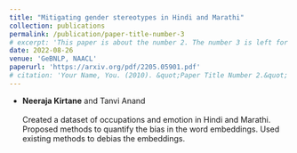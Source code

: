 ```yaml
---
title: "Mitigating gender stereotypes in Hindi and Marathi"
collection: publications
permalink: /publication/paper-title-number-3
# excerpt: 'This paper is about the number 2. The number 3 is left for future work.'
date: 2022-08-26
venue: 'GeBNLP, NAACL'
paperurl: 'https://arxiv.org/pdf/2205.05901.pdf'
# citation: 'Your Name, You. (2010). &quot;Paper Title Number 2.&quot; <i>Journal 1</i>. 1(2).'
---
```

* **Neeraja Kirtane** and Tanvi Anand<br><br> Created a dataset of occupations and emotion in Hindi and Marathi. Proposed methods to quantify the bias in the word embeddings. Used existing methods to debias the embeddings.

<!-- Sketches are a medium to convey a visual scene from an individual's creative perspective. The addition of color substantially enhances the overall expressivity of a sketch. This paper proposes two methods to mimic human-drawn colored sketches by utilizing the Contour Drawing Dataset. Our first approach renders colored outline sketches by applying image processing techniques aided by k-means color clustering. The second method uses a generative adversarial network to develop a model that can generate colored sketches from previously unobserved images. We assess the results obtained through quantitative and qualitative evaluations. -->


<!-- Recommended citation: Your Name, You. (2010). "Paper Title Number 2." <i>Journal 1</i>. 1(2). -->
